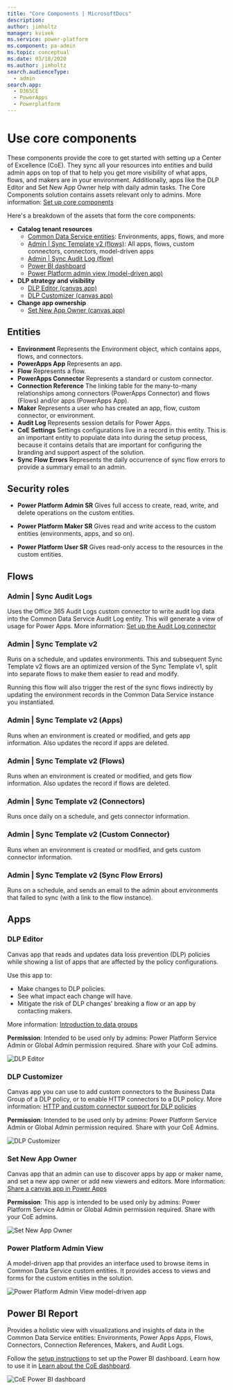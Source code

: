 ```yaml
---
title: "Core Components | MicrosoftDocs"
description: 
author: jimholtz
manager: kvivek
ms.service: power-platform
ms.component: pa-admin
ms.topic: conceptual
ms.date: 03/18/2020
ms.author: jimholtz
search.audienceType: 
  - admin
search.app: 
  - D365CE
  - PowerApps
  - Powerplatform
---
```


# Use core components

These components provide the core to get started with setting up a Center of Excellence (CoE). They sync all your resources into entities and build admin apps on top of that to help you get more visibility of what apps, flows, and makers are in your environment. Additionally, apps like the DLP Editor and Set New App Owner help with daily admin tasks. The Core Components solution contains assets relevant only to admins. More information: [Set up core components](setup-core-components.md)

Here's a breakdown of the assets that form the core components:

- **Catalog tenant resources**
  - [Common Data Service entities](#entities): Environments, apps, flows, and more
  - [Admin | Sync Template v2 (flows)](#flows): All apps, flows, custom connectors, connectors, model-driven apps
  - [Admin | Sync Audit Log (flow)](#flows)
  - [Power BI dashboard](#power-bi-report)
  - [Power Platform admin view (model-driven app)](#apps)
- **DLP strategy and visibility**
  - [DLP Editor (canvas app)](#apps)
  - [DLP Customizer (canvas app)](#apps)
- **Change app ownership**
  - [Set New App Owner (canvas app)](#apps)

## Entities

- **Environment** Represents the Environment object, which contains apps, flows, and connectors.
- **PowerApps App** Represents an app.
- **Flow** Represents a flow.
- **PowerApps Connector** Represents a standard or custom connector.
- **Connection Reference** The linking table for the many-to-many relationships among connectors (PowerApps Connector) and flows (Flows) and/or apps (PowerApps App).
- **Maker** Represents a user who has created an app, flow, custom connector, or environment.
- **Audit Log** Represents session details for Power Apps.
- **CoE Settings** Settings configurations live in a record in this entity. This is an important entity to populate data into during the setup process, because it contains details that are important for configuring the branding and support aspect of the solution.
- **Sync Flow Errors** Represents the daily occurrence of sync flow errors to provide a summary email to an admin.

## Security roles

- **Power Platform Admin SR** Gives full access to create, read, write, and delete operations on the custom entities.

- **Power Platform Maker SR** Gives read and write access to the custom entities (environments, apps, and so on).

- **Power Platform User SR**  Gives read-only access to the resources in the custom entities.

## Flows

### Admin \| Sync Audit Logs

Uses the Office 365 Audit Logs custom connector to write audit log data into the Common Data Service Audit Log entity. This will generate a view of usage for Power Apps. More information: [Set up the Audit Log connector](setup-auditlog.md)

### Admin \| Sync Template v2

Runs on a schedule, and updates environments. This and subsequent Sync Template v2 flows are an optimized version of the Sync Template v1, split into separate flows to make them easier to read and modify.

Running this flow will also trigger the rest of the sync flows indirectly by updating the environment records in the Common Data Service instance you instantiated.

### Admin \| Sync Template v2 (Apps)

Runs when an environment is created or modified, and gets app information. Also updates the record if apps are deleted.

### Admin \| Sync Template v2 (Flows)

Runs when an environment is created or modified, and gets flow information. Also updates the record if flows are deleted.

### Admin \| Sync Template v2 (Connectors)

Runs once daily on a schedule, and gets connector information.

### Admin \| Sync Template v2 (Custom Connector)

Runs when an environment is created or modified, and gets custom connector information.

### Admin \| Sync Template v2 (Sync Flow Errors)

Runs on a schedule, and sends an email to the admin about environments that failed to sync (with a
link to the flow instance).

## Apps

### DLP Editor

Canvas app that reads and updates data loss prevention (DLP) policies while showing a list of apps that
are affected by the policy configurations.

Use this app to:

- Make changes to DLP policies.
- See what impact each change will have.
- Mitigate the risk of DLP changes' breaking a flow or an app by contacting makers.

More information: [Introduction to data groups](https://docs.microsoft.com/power-platform/admin/introduction-to-data-groups)

**Permission**: Intended to be used only by admins: Power Platform Service Admin or Global Admin permission required. Share with your CoE admins.<!--note from editor: Fictitious name isn't on our approved list.-->

![DLP Editor](media/coe51.png "DLP Editor")

### DLP Customizer

Canvas app you can use to add custom connectors to the Business Data Group of a DLP policy, or to enable HTTP connectors to a DLP policy. More information: [HTTP and custom connector support for DLP policies](https://docs.microsoft.com/business-applications-release-notes/october18/microsoft-flow/http-and-custom-connector-support-for-dlp-policies)

**Permission**: Intended to be used only by admins: Power Platform Service Admin
or Global Admin permission required. Share with your CoE Admins.

![DLP Customizer](media/coe52.png)

### Set New App Owner

Canvas app that an admin can use to discover apps by app or maker name, and set a new app owner or add new viewers and editors. More information: [Share a canvas app in Power Apps](https://docs.microsoft.com/powerapps/maker/canvas-apps/share-app)

**Permission**: This app is intended to be used only by admins: Power Platform Service Admin or Global Admin permission required. Share with your CoE admins.<!--None of the following names are on our approved names list. Are they supplied with sample data, perhaps?-->

![Set New App Owner](media/coe53.png "Set New App Owner")

### Power Platform Admin View

A model-driven app that provides an interface used to browse items in Common Data Service custom entities. It provides access to views and forms for the custom entities in the solution.

![Power Platform Admin View model-driven app](media/coe54.png "Power Platform Admin View model-driven app")

## Power BI Report

Provides a holistic view with visualizations and insights of data in the Common Data Service entities: Environments, Power Apps Apps, Flows, Connectors, Connection References, Makers, and Audit Logs.

Follow the [setup instructions](setup-powerbi.md) to set up the Power BI dashboard. Learn how to use it in [Learn about the CoE dashboard](power-bi.md).<!--note from editor: The following fictitious names aren't on our approved list.-->

![CoE Power BI dashboard](media/coe1.png "CoE Power BI dashboard")
